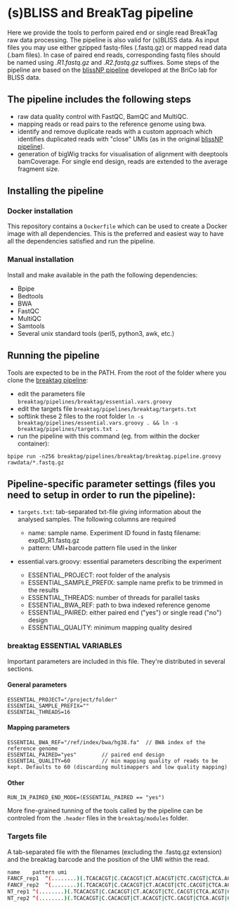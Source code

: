 # (s)BLISS and BreakTag pipeline
Here we provide the tools to perform paired end or single read BreakTag raw data processing. The pipeline is also valid for (s)BLISS data. As input files you may use either gzipped fastq-files (.fastq.gz) or mapped read data (.bam files). In case of paired end reads, corresponding fastq files should be named using *.R1.fastq.gz* and *.R2.fastq.gz* suffixes. 
Some steps of the pipeline are based on the [blissNP pipeline](https://github.com/BiCroLab/blissNP) developed at the BriCo lab for BLISS data.

## The pipeline includes the following steps
- raw data quality control with FastQC, BamQC and MultiQC.
- mapping reads or read pairs to the reference genome using bwa.
- identify and remove duplicate reads with a custom approach which identifies duplicated reads with "close" UMIs (as in the original [blissNP pipeline](https://github.com/BiCroLab/blissNP)).
- generation of bigWig tracks for visualisation of alignment with deeptools bamCoverage. For single end design, reads are extended to the average fragment size.

## Installing the pipeline
### Docker installation
This repository contains a `Dockerfile` which can be used to create a Docker image with all dependencies.
This is the preferred and easiest way to have all the dependencies satisfied and run the pipeline.

### Manual installation
Install and make available in the path the following dependencies:
- Bpipe
- Bedtools
- BWA
- FastQC
- MultiQC
- Samtools
- Several unix standard tools (perl5, python3, awk, etc.)

## Running the pipeline
Tools are expected to be in the PATH. From the root of the folder where you clone the [breaktag pipeline](git@github.com:roukoslab/breaktag.git):

- edit the parameters file `breaktag/pipelines/breaktag/essential.vars.groovy`
- edit the targets file `breaktag/pipelines/breaktag/targets.txt`
- softlink these 2 files to the root folder `ln -s breaktag/pipelines/essential.vars.groovy . && ln -s breaktag/pipelines/targets.txt .`
- run the pipeline with this command (eg. from within the docker container):
```
bpipe run -n256 breaktag/pipelines/breaktag/breaktag.pipeline.groovy rawdata/*.fastq.gz
```

## Pipeline-specific parameter settings (files you need to setup in order to run the pipeline):
- `targets.txt`: tab-separated txt-file giving information about the analysed samples. The following columns are required
  - name: sample name. Experiment ID found in fastq filename: expID_R1.fastq.gz
  - pattern: UMI+barcode pattern file used in the linker

- essential.vars.groovy: essential parameters describing the experiment
  - ESSENTIAL_PROJECT: root folder of the analysis
  - ESSENTIAL_SAMPLE_PREFIX: sample name prefix to be trimmed in the results
  - ESSENTIAL_THREADS: number of threads for parallel tasks
  - ESSENTIAL_BWA_REF: path to bwa indexed reference genome
  - ESSENTIAL_PAIRED: either paired end ("yes") or single read ("no") design
  - ESSENTIAL_QUALITY: minimum mapping quality desired

### breaktag ESSENTIAL VARIABLES

Important parameters are included in this file. They're distributed in several sections.

#### General parameters
```
ESSENTIAL_PROJECT="/project/folder"
ESSENTIAL_SAMPLE_PREFIX="" 
ESSENTIAL_THREADS=16
```

#### Mapping parameters
```
ESSENTIAL_BWA_REF="/ref/index/bwa/hg38.fa"  // BWA index of the reference genome
ESSENTIAL_PAIRED="yes"        // paired end design
ESSENTIAL_QUALITY=60          // min mapping quality of reads to be kept. Defaults to 60 (discarding multimappers and low quality mapping)
```

#### Other
```
RUN_IN_PAIRED_END_MODE=(ESSENTIAL_PAIRED == "yes")
```

More fine-grained tunning of the tools called by the pipeline can be controled from the `.header` files in the `breaktag/modules` folder.

### Targets file

A tab-separated file with the filenames (excluding the .fastq.gz extension) and the breaktag barcode and the position of the UMI within the read.

```sh
name	pattern	umi
FANCF_rep1	^(........)(.TCACACGT|C.CACACGT|CT.ACACGT|CTC.CACGT|CTCA.ACGT|CTCAC.CGT|CTCACA.GT|CTCACAC.T|CTCACACG.)	$1
FANCF_rep2	^(........)(.TCACACGT|C.CACACGT|CT.ACACGT|CTC.CACGT|CTCA.ACGT|CTCAC.CGT|CTCACA.GT|CTCACAC.T|CTCACACG.)	$1
NT_rep1	^(........)(.TCACACGT|C.CACACGT|CT.ACACGT|CTC.CACGT|CTCA.ACGT|CTCAC.CGT|CTCACA.GT|CTCACAC.T|CTCACACG.)	$1
NT_rep2	^(........)(.TCACACGT|C.CACACGT|CT.ACACGT|CTC.CACGT|CTCA.ACGT|CTCAC.CGT|CTCACA.GT|CTCACAC.T|CTCACACG.)	$1
```

